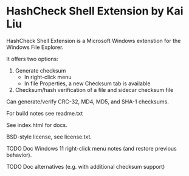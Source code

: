 # HashCheck Shell Extension by Kai Liu

HashCheck Shell Extension is a Microsoft Windows extenstion for the Windows File Explorer.

It offers two options:

 1. Generate checksum
      * In right-click menu
      * In file Properties, a new Checksum tab is available
 2. Checksum/hash verification of a file and sidecar checksum file

Can generate/verify CRC-32, MD4, MD5, and SHA-1 checksums.

For build notes see readme.txt

See index.html for docs.

BSD-style license, see license.txt.

TODO Doc Windows 11 right-click menu notes (and restore previous behavior).

TODO Doc alternatives (e.g. with additional checksum support)
